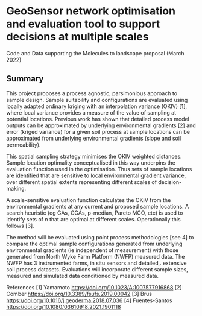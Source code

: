 # GeoSensor network optimisation and evaluation tool to support decisions at multiple scales
Code and Data supporting the Molecules to landscape proposal (March 2022)

## Summary
This project proposes a process agnostic, parsimonious approach to sample design. Sample suitability and configurations are evaluated using locally adapted ordinary kriging with an interpolation variance (OKIV) [1], where local variance provides a measure of the value of sampling at potential locations. Previous work has shown that detailed process model outputs can be approximated by underlying environmental gradients [2] and error (kriged variance) for a given soil process at sample locations can be approximated from underlying environmental gradients (slope and soil permeability).

This spatial sampling strategy minimises the OKIV weighted distances. Sample location optimality conceptualised in this way underpins the evaluation function used in the optimisation. Thus sets of sample locations are identified that are sensitive to local environmental gradient variance, over different spatial extents representing different scales of decision-making.

A scale-sensitive evaluation function calculates the OKIV from the environmental gradients at any current and proposed sample locations. A search heuristic (eg GAs, GGAs, p-median, Pareto MCO, etc) is used to identify sets of n that are optimal at different scales. Operationally this follows [3]. 

The method will be evaluated using point process methodologies [see 4] to compare the optimal sample configurations generated from underlying environmental gradients (ie independent of measurement) with those generated from North Wyke Farm Platform (NWFP) measured data. The NWFP has 3 instrumented farms, in situ sensors and detailed,. extensive soil process datasets. Evaluations will incorporate different sample sizes, measured and simulated data conditioned by measured data. 

References
[1] Yamamoto https://doi.org/10.1023/A:1007577916868
[2] Comber https://doi.org/10.3389/fsufs.2019.00042
[3] Brus https://doi.org/10.1016/j.geoderma.2018.07.036
[4] Fuentes-Santos https://doi.org/10.1080/03610918.2021.1901118
